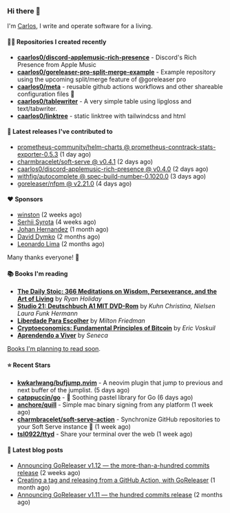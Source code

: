 ### Hi there 👋

I'm [Carlos](https://caarlos0.dev), I write and operate software for a living.

#### 👨‍💻 Repositories I created recently
- **[caarlos0/discord-applemusic-rich-presence](https://github.com/caarlos0/discord-applemusic-rich-presence)** - Discord&#39;s Rich Presence from Apple Music
- **[caarlos0/goreleaser-pro-split-merge-example](https://github.com/caarlos0/goreleaser-pro-split-merge-example)** - Example repository using the upcoming split/merge feature of @goreleaser pro
- **[caarlos0/meta](https://github.com/caarlos0/meta)** - reusable github actions workflows and other shareable configuration files 🫥
- **[caarlos0/tablewriter](https://github.com/caarlos0/tablewriter)** - A very simple table using lipgloss and text/tabwriter.
- **[caarlos0/linktree](https://github.com/caarlos0/linktree)** - static linktree with tailwindcss and html

#### 🚀 Latest releases I've contributed to


- [prometheus-community/helm-charts @ prometheus-conntrack-stats-exporter-0.5.3](https://github.com/prometheus-community/helm-charts/releases/tag/prometheus-conntrack-stats-exporter-0.5.3) (1 day ago)
- [charmbracelet/soft-serve @ v0.4.1](https://github.com/charmbracelet/soft-serve/releases/tag/v0.4.1) (2 days ago)
- [caarlos0/discord-applemusic-rich-presence @ v0.4.0](https://github.com/caarlos0/discord-applemusic-rich-presence/releases/tag/v0.4.0) (2 days ago)
- [withfig/autocomplete @ spec-build-number-0.1020.0](https://github.com/withfig/autocomplete/releases/tag/spec-build-number-0.1020.0) (3 days ago)
- [goreleaser/nfpm @ v2.21.0](https://github.com/goreleaser/nfpm/releases/tag/v2.21.0) (4 days ago)

#### ❤️ Sponsors
- [winston](https://github.com/nekowinston) (2 weeks ago)
- [Serhii Syrota](https://github.com/ssyrota) (4 weeks ago)
- [Johan Hernandez](https://github.com/bithavoc) (1 month ago)
- [David Dymko](https://github.com/ddymko) (2 months ago)
- [Leonardo Lima](https://github.com/leozz37) (2 months ago)

Many thanks everyone! 🙏

#### 📚 Books I'm reading
- **[The Daily Stoic: 366 Meditations on Wisdom, Perseverance, and the Art of Living](https://www.goodreads.com/book/show/29093292-the-daily-stoic)** by _Ryan Holiday_
- **[Studio 21: Deutschbuch A1 MIT DVD-Rom](https://www.goodreads.com/book/show/25495148-studio-21)** by _Kuhn Christina, Nielsen Laura Funk Hermann_
- **[Liberdade Para Escolher](https://www.goodreads.com/book/show/17238591-liberdade-para-escolher)** by _Milton Friedman_
- **[Cryptoeconomics: Fundamental Principles of Bitcoin](https://www.goodreads.com/book/show/56919322-cryptoeconomics)** by _Eric Voskuil_
- **[Aprendendo a Viver](https://www.goodreads.com/book/show/28219486-aprendendo-a-viver)** by _Seneca_

[Books I'm planning to read soon](https://www.amazon.com.br/hz/wishlist/ls/EB8P7VS717SV).

#### ⭐ Recent Stars


- **[kwkarlwang/bufjump.nvim](https://github.com/kwkarlwang/bufjump.nvim)** - A neovim plugin that jump to previous and next buffer of the jumplist. (5 days ago)
- **[catppuccin/go](https://github.com/catppuccin/go)** - 🦫 Soothing pastel library for Go (6 days ago)
- **[anchore/quill](https://github.com/anchore/quill)** - Simple mac binary signing from any platform (1 week ago)
- **[charmbracelet/soft-serve-action](https://github.com/charmbracelet/soft-serve-action)** - Synchronize GitHub repositories to your Soft Serve instance 🍦 (1 week ago)
- **[tsl0922/ttyd](https://github.com/tsl0922/ttyd)** - Share your terminal over the web (1 week ago)

#### 📄 Latest blog posts
- [Announcing GoReleaser v1.12 — the more-than-a-hundred commits release](https://carlosbecker.com/posts/goreleaser-v1.12/) (2 weeks ago)
- [Creating a tag and releasing from a GitHub Action, with GoReleaser](https://carlosbecker.com/posts/goreleaser-create-tag-action/) (1 month ago)
- [Announcing GoReleaser v1.11 — the hundred commits release](https://carlosbecker.com/posts/goreleaser-v1.11/) (2 months ago)
